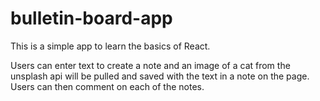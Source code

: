 # bulletin-board-app

This is a simple app to learn the basics of React.

Users can enter text to create a note and an image of a cat from the unsplash api will be pulled and saved with the text in a note on the page.
Users can then comment on each of the notes.
